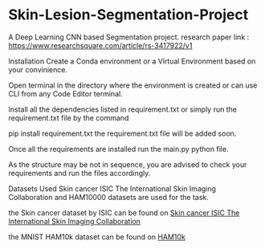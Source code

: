 # Skin-Lesion-Segmentation-Project

A Deep Learning CNN based Segmentation project. 
research paper link : https://www.researchsquare.com/article/rs-3417922/v1

Installation
Create a Conda environment or a Virtual Environment based on your convinience.

Open terminal in the directory where the environment is created or can use CLI from any Code Editor terminal.

Install all the dependencies listed in requirement.txt or simply run the requirement.txt file by the command

pip install requirement.txt
the requirement.txt file will be added soon.

Once all the requirements are installed run the main.py python file.

As the structure may be not in sequence, you are advised to check your requirements and run the files accordingly.

Datasets Used
Skin cancer ISIC The International Skin Imaging Collaboration and HAM10000 datasets are used for the task.

the Skin cancer dataset by ISIC can be found on [Skin cancer ISIC The International Skin Imaging Collaboration](https://www.kaggle.com/datasets/nodoubttome/skin-cancer9-classesisic/)

the MNIST HAM10k dataset can be found on [HAM10k](https://www.kaggle.com/datasets/kmader/skin-cancer-mnist-ham10000/)


